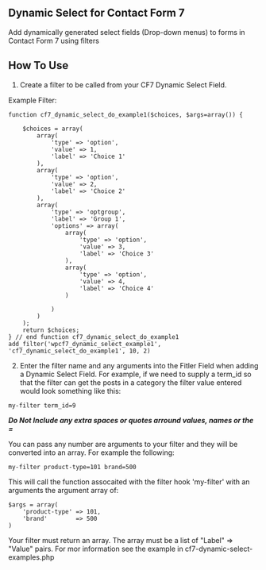Dynamic Select for Contact Form 7
---------------------------------------

Add dynamically generated select fields (Drop-down menus) to forms in Contact Form 7 using filters

How To Use
----------

1) Create a filter to be called from your CF7 Dynamic Select Field.

Example Filter:

```
function cf7_dynamic_select_do_example1($choices, $args=array()) {
    
    $choices = array(
        array(
            'type' => 'option',
            'value' => 1,
            'label' => 'Choice 1'
        ),
        array(
            'type' => 'option',
            'value' => 2,
            'label' => 'Choice 2'
        ),
        array(
            'type' => 'optgroup',
            'label' => 'Group 1',
            'options' => array(
                array(
                    'type' => 'option',
                    'value' => 3,
                    'label' => 'Choice 3'
                ),
                array(
                    'type' => 'option',
                    'value' => 4,
                    'label' => 'Choice 4'
                )

            )
        )
    );
    return $choices;
} // end function cf7_dynamic_select_do_example1
add_filter('wpcf7_dynamic_select_example1', 'cf7_dynamic_select_do_example1', 10, 2)
```

2) Enter the filter name and any arguments into the Fitler Field when adding a Dynamic Select Field.
For example, if we need to supply a term_id so that the filter can get the posts in a category the
filter value entered would look something like this:
```
my-filter term_id=9
```

***Do Not Include any extra spaces or quotes arround values, names or the =***

You can pass any number are arguments to your filter and they will be converted into an array. For example the
following:
```
my-filter product-type=101 brand=500
```
This will call the function assocaited with the filter hook 'my-filter' with an arguments the argument array of:
```
$args = array(
    'product-type' => 101,
    'brand'        => 500
)
```

Your filter must return an array. The array must be a list of "Label" => "Value" pairs.
For mor information see the example in cf7-dynamic-select-examples.php
